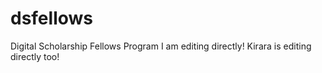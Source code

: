 # dsfellows
Digital Scholarship Fellows Program
I am editing directly!
Kirara is editing directly too!
